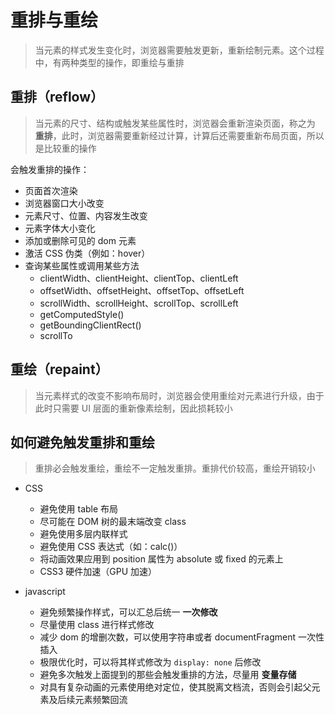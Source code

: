 # 重排与重绘

>   当元素的样式发生变化时，浏览器需要触发更新，重新绘制元素。这个过程中，有两种类型的操作，即重绘与重排

## 重排（reflow）

>   当元素的尺寸、结构或触发某些属性时，浏览器会重新渲染页面，称之为 **重排**，此时，浏览器需要重新经过计算，计算后还需要重新布局页面，所以是比较重的操作

会触发重排的操作：

*   页面首次渲染
*   浏览器窗口大小改变
*   元素尺寸、位置、内容发生改变
*   元素字体大小变化
*   添加或删除可见的 dom 元素
*   激活 CSS 伪类（例如：hover）
*   查询某些属性或调用某些方法
    *   clientWidth、clientHeight、clientTop、clientLeft
    *   offsetWidth、offsetHeight、offsetTop、offsetLeft
    *   scrollWidth、scrollHeight、scrollTop、scrollLeft
    *   getComputedStyle()
    *   getBoundingClientRect()
    *   scrollTo



## 重绘（repaint）

>   当元素样式的改变不影响布局时，浏览器会使用重绘对元素进行升级，由于此时只需要 UI 层面的重新像素绘制，因此损耗较小



## 如何避免触发重排和重绘

>   重排必会触发重绘，重绘不一定触发重排。重排代价较高，重绘开销较小

*   CSS

    *   避免使用 table 布局
    *   尽可能在 DOM 树的最末端改变 class
    *   避免使用多层内联样式
    *   避免使用 CSS 表达式（如：calc()）
    *   将动画效果应用到 position 属性为 absolute 或 fixed 的元素上
    *   CSS3 硬件加速（GPU 加速）

*   javascript

    *   避免频繁操作样式，可以汇总后统一 **一次修改**
    *   尽量使用 class 进行样式修改
    *   减少 dom 的增删次数，可以使用字符串或者 documentFragment 一次性插入
    *   极限优化时，可以将其样式修改为 `display: none` 后修改
    *   避免多次触发上面提到的那些会触发重排的方法，尽量用 **变量存储**
    *   对具有复杂动画的元素使用绝对定位，使其脱离文档流，否则会引起父元素及后续元素频繁回流
    
    

